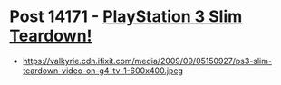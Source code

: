 # Post 14171 - [PlayStation 3 Slim Teardown!](https://www.ifixit.com/News/14171/playstation-3-slim-teardown)

- https://valkyrie.cdn.ifixit.com/media/2009/09/05150927/ps3-slim-teardown-video-on-g4-tv-1-600x400.jpeg
